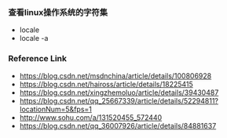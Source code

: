 ### 查看linux操作系统的字符集
- locale
- locale -a


### Reference Link
- https://blog.csdn.net/msdnchina/article/details/100806928
- https://blog.csdn.net/haiross/article/details/18225415
- https://blog.csdn.net/xingzhemoluo/article/details/39430487
- https://blog.csdn.net/qq_25667339/article/details/52294811?locationNum=5&fps=1
- http://www.sohu.com/a/131520455_572440
- https://blog.csdn.net/qq_36007926/article/details/84881637
